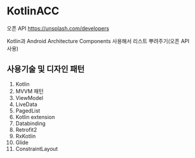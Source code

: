 # KotlinACC

오픈 API
https://unsplash.com/developers 

Kotlin과 Android Architecture Components 사용해서 리스트 뿌려주기(오픈 API 사용)

## 사용기술 및 디자인 패턴

  1. Kotlin
  2. MVVM 패턴 
  3. ViewModel
  4. LiveData
  5. PagedList
  6. Kotlin extension
  7. Databinding
  8. Retrofit2
  9. RxKotlin
 10. Glide
 11. ConstraintLayout
